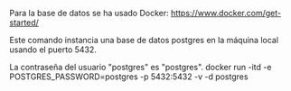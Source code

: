 Para la base de datos se ha usado Docker:
https://www.docker.com/get-started/

Este comando instancia una base de datos postgres en la máquina local usando el puerto 5432.

La contraseña del usuario "postgres" es "postgres".
docker run -itd -e POSTGRES_PASSWORD=postgres -p 5432:5432 -v -d postgres